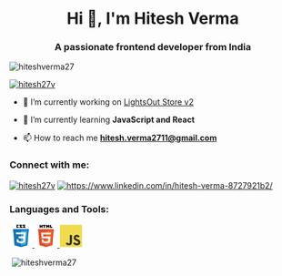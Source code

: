 <h1 align="center">Hi 👋, I'm Hitesh Verma</h1>
<h3 align="center">A passionate frontend developer from India</h3>

<p align="left"> <img src="https://komarev.com/ghpvc/?username=hiteshverma27&label=Profile%20views&color=0e75b6&style=flat" alt="hiteshverma27" /> </p>

<p align="left"> <a href="https://twitter.com/hitesh27v" target="blank"><img src="https://img.shields.io/twitter/follow/hitesh27v?logo=twitter&style=for-the-badge" alt="hitesh27v" /></a> </p>

- 🔭 I’m currently working on [LightsOut Store v2](https://lightsout-video-v2.vercel.app/)

- 🌱 I’m currently learning **JavaScript and React**

- 📫 How to reach me **hitesh.verma2711@gmail.com**

<h3 align="left">Connect with me:</h3>
<p align="left">
<a href="https://twitter.com/hitesh27v" target="blank"><img align="center" src="https://raw.githubusercontent.com/rahuldkjain/github-profile-readme-generator/master/src/images/icons/Social/twitter.svg" alt="hitesh27v" height="30" width="40" /></a>
<a href="https://www.linkedin.com/in/hiteshverma27/" target="blank"><img align="center" src="https://raw.githubusercontent.com/rahuldkjain/github-profile-readme-generator/master/src/images/icons/Social/linked-in-alt.svg" alt="https://www.linkedin.com/in/hitesh-verma-8727921b2/" height="30" width="40" /></a>
</p>

<h3 align="left">Languages and Tools:</h3>
<p align="left"> <a href="https://www.w3schools.com/css/" target="_blank" rel="noreferrer"> <img src="https://raw.githubusercontent.com/devicons/devicon/master/icons/css3/css3-original-wordmark.svg" alt="css3" width="40" height="40"/> </a> <a href="https://www.w3.org/html/" target="_blank" rel="noreferrer"> <img src="https://raw.githubusercontent.com/devicons/devicon/master/icons/html5/html5-original-wordmark.svg" alt="html5" width="40" height="40"/> </a> <a href="https://developer.mozilla.org/en-US/docs/Web/JavaScript" target="_blank" rel="noreferrer"> <img src="https://raw.githubusercontent.com/devicons/devicon/master/icons/javascript/javascript-original.svg" alt="javascript" width="40" height="40"/> </a> </p>

<p>&nbsp;<img align="center" src="https://github-readme-stats.vercel.app/api?username=hiteshverma27&show_icons=true&locale=en" alt="hiteshverma27" /></p>
